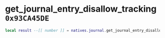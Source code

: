 # get_journal_entry_disallow_tracking `0x93CA45DE`

```lua
local result --[[ number ]] = natives.journal.get_journal_entry_disallow_tracking(_unk0 --[[ number ]])
```